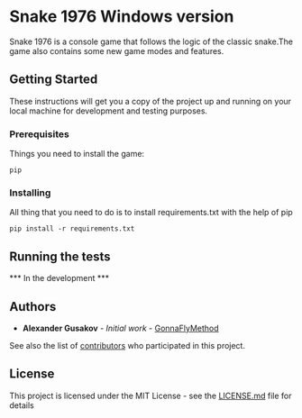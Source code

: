# Snake 1976 Windows version

Snake 1976 is a console game that follows the logic of the classic snake.The game also contains some new game modes and features.

## Getting Started

These instructions will get you a copy of the project up and running on your local machine for development and testing purposes.

### Prerequisites

Things you need to install the game:

```
pip
```

### Installing

All thing that you need to do is to install requirements.txt with the help of pip 

```
pip install -r requirements.txt
```

## Running the tests

*** In the development ***

## Authors

* **Alexander Gusakov** - *Initial work* - [GonnaFlyMethod](https://github.com/GonnaFlyMethod)

See also the list of [contributors](https://github.com/GonnaFlyMethod/snake1976-win/graphs/contributors/) who participated in this project.

## License

This project is licensed under the MIT License - see the [LICENSE.md](https://github.com/GonnaFlyMethod/snake1976-win/blob/master/LICENSE) file for details
